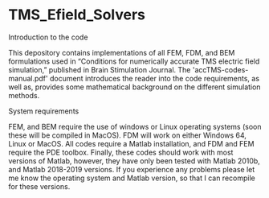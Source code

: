 # TMS_Efield_Solvers
Introduction to the code

This depository contains implementations of all FEM, FDM, and BEM formulations used in “Conditions for numerically accurate TMS electric field simulation,” published in Brain Stimulation Journal. The 'accTMS-codes-manual.pdf' document introduces the reader into the code requirements, as well as, provides some mathematical background on the different simulation methods.

System requirements

FEM, and BEM require the use of windows or Linux operating systems (soon these will be compiled in MacOS). FDM will work on either Windows 64, Linux or MacOS. All codes require a Matlab installation, and FDM and FEM require the PDE toolbox. Finally, these codes should work with most versions of Matlab, however, they have only been tested with Matlab 2010b, and Matlab 2018-2019 versions. If you experience any problems please let me know the operating system and Matlab version, so that I can recompile for these versions. 
